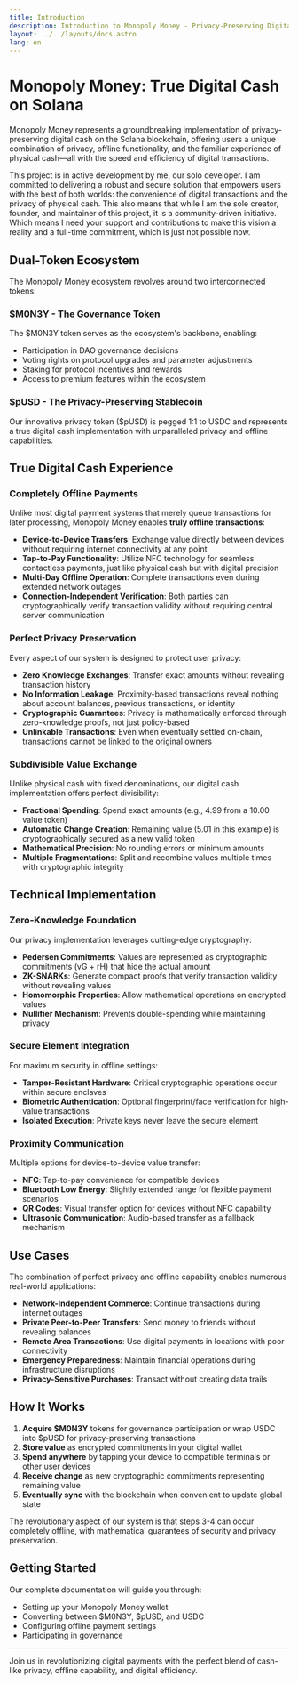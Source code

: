 ```yaml
---
title: Introduction
description: Introduction to Monopoly Money - Privacy-Preserving Digital Cash on Solana
layout: ../../layouts/docs.astro
lang: en
---
```


# Monopoly Money: True Digital Cash on Solana

Monopoly Money represents a groundbreaking implementation of privacy-preserving digital cash on the Solana blockchain, offering users a unique combination of privacy, offline functionality, and the familiar experience of physical cash—all with the speed and efficiency of digital transactions.

This project is in active development by me, our solo developer. I am committed to delivering a robust and secure solution that empowers users with the best of both worlds: the convenience of digital transactions and the privacy of physical cash. This also means that while I am the sole creator, founder, and maintainer of this project, it is a community-driven initiative. Which means I need your support and contributions to make this vision a reality and a full-time commitment, which is just not possible now.

## Dual-Token Ecosystem

The Monopoly Money ecosystem revolves around two interconnected tokens:

### $M0N3Y - The Governance Token

The $M0N3Y token serves as the ecosystem's backbone, enabling:
- Participation in DAO governance decisions
- Voting rights on protocol upgrades and parameter adjustments
- Staking for protocol incentives and rewards
- Access to premium features within the ecosystem

### $pUSD - The Privacy-Preserving Stablecoin

Our innovative privacy token ($pUSD) is pegged 1:1 to USDC and represents a true digital cash implementation with unparalleled privacy and offline capabilities.

## True Digital Cash Experience

### Completely Offline Payments

Unlike most digital payment systems that merely queue transactions for later processing, Monopoly Money enables **truly offline transactions**:

- **Device-to-Device Transfers**: Exchange value directly between devices without requiring internet connectivity at any point
- **Tap-to-Pay Functionality**: Utilize NFC technology for seamless contactless payments, just like physical cash but with digital precision
- **Multi-Day Offline Operation**: Complete transactions even during extended network outages
- **Connection-Independent Verification**: Both parties can cryptographically verify transaction validity without requiring central server communication

### Perfect Privacy Preservation

Every aspect of our system is designed to protect user privacy:

- **Zero Knowledge Exchanges**: Transfer exact amounts without revealing transaction history
- **No Information Leakage**: Proximity-based transactions reveal nothing about account balances, previous transactions, or identity
- **Cryptographic Guarantees**: Privacy is mathematically enforced through zero-knowledge proofs, not just policy-based
- **Unlinkable Transactions**: Even when eventually settled on-chain, transactions cannot be linked to the original owners

### Subdivisible Value Exchange

Unlike physical cash with fixed denominations, our digital cash implementation offers perfect divisibility:

- **Fractional Spending**: Spend exact amounts (e.g., 4.99 from a 10.00 value token)
- **Automatic Change Creation**: Remaining value (5.01 in this example) is cryptographically secured as a new valid token
- **Mathematical Precision**: No rounding errors or minimum amounts
- **Multiple Fragmentations**: Split and recombine values multiple times with cryptographic integrity

## Technical Implementation

### Zero-Knowledge Foundation

Our privacy implementation leverages cutting-edge cryptography:

- **Pedersen Commitments**: Values are represented as cryptographic commitments (vG + rH) that hide the actual amount
- **ZK-SNARKs**: Generate compact proofs that verify transaction validity without revealing values
- **Homomorphic Properties**: Allow mathematical operations on encrypted values
- **Nullifier Mechanism**: Prevents double-spending while maintaining privacy

### Secure Element Integration

For maximum security in offline settings:

- **Tamper-Resistant Hardware**: Critical cryptographic operations occur within secure enclaves
- **Biometric Authentication**: Optional fingerprint/face verification for high-value transactions
- **Isolated Execution**: Private keys never leave the secure element

### Proximity Communication

Multiple options for device-to-device value transfer:

- **NFC**: Tap-to-pay convenience for compatible devices
- **Bluetooth Low Energy**: Slightly extended range for flexible payment scenarios
- **QR Codes**: Visual transfer option for devices without NFC capability
- **Ultrasonic Communication**: Audio-based transfer as a fallback mechanism

## Use Cases

The combination of perfect privacy and offline capability enables numerous real-world applications:

- **Network-Independent Commerce**: Continue transactions during internet outages
- **Private Peer-to-Peer Transfers**: Send money to friends without revealing balances
- **Remote Area Transactions**: Use digital payments in locations with poor connectivity
- **Emergency Preparedness**: Maintain financial operations during infrastructure disruptions
- **Privacy-Sensitive Purchases**: Transact without creating data trails

## How It Works

1. **Acquire $M0N3Y** tokens for governance participation or wrap USDC into $pUSD for privacy-preserving transactions
2. **Store value** as encrypted commitments in your digital wallet
3. **Spend anywhere** by tapping your device to compatible terminals or other user devices
4. **Receive change** as new cryptographic commitments representing remaining value
5. **Eventually sync** with the blockchain when convenient to update global state

The revolutionary aspect of our system is that steps 3-4 can occur completely offline, with mathematical guarantees of security and privacy preservation.

## Getting Started

Our complete documentation will guide you through:
- Setting up your Monopoly Money wallet
- Converting between $M0N3Y, $pUSD, and USDC
- Configuring offline payment settings
- Participating in governance

---

Join us in revolutionizing digital payments with the perfect blend of cash-like privacy, offline capability, and digital efficiency.
